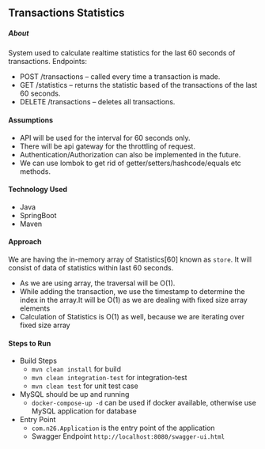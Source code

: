 Transactions Statistics
----
##### About
System used to calculate realtime statistics for the last 60 seconds of transactions.
Endpoints:
 - POST /transactions – called every time a transaction is made.
 - GET /statistics – returns the statistic based of the transactions of the last 60
seconds.
 - DELETE /transactions – deletes all transactions.


#### Assumptions
- API will be used for the interval for 60 seconds only.
- There will be api gateway for the throttling of request.
- Authentication/Authorization can also be implemented in the future.
- We can use lombok to get rid of getter/setters/hashcode/equals etc methods.

#### Technology Used
- Java
- SpringBoot
- Maven

#### Approach
We are having the in-memory array of Statistics[60] known as `store`. It will consist of data of statistics within last 60 seconds.
- As we are using array, the traversal will be O(1).
- While adding the transaction, we use the timestamp to determine the index in the array.It will be O(1) as we are dealing with fixed size array elements  
- Calculation of Statistics is O(1) as well, because we are iterating over fixed size array

#### Steps to Run
- Build Steps
    - `mvn clean install`  for build
    - `mvn clean integration-test` for integration-test
    - `mvn clean test` for unit test case
- MySQL should be up and running
    - `docker-compose-up -d` can be used if docker available, otherwise use MySQL application for database
- Entry Point
    - `com.n26.Application` is the entry point of the application
    - Swagger Endpoint `http://localhost:8080/swagger-ui.html`